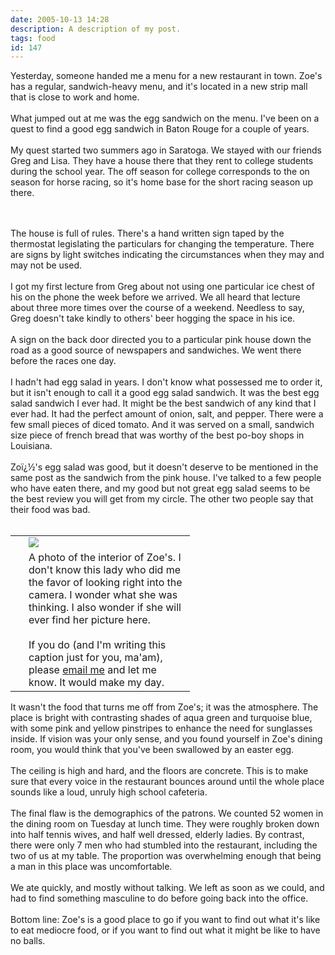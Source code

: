 ```yaml
---
date: 2005-10-13 14:28
description: A description of my post.
tags: food
id: 147
---
```

Yesterday, someone handed me a menu for a new restaurant in town.  Zoe's has a regular, sandwich-heavy menu, and it's located in a new strip mall that is close to work and home.<br />
<br />
What jumped out at me was the egg sandwich on the menu.  I've been on a quest to find a good egg sandwich in Baton Rouge for a couple of years.<br />
<br />
My quest started two summers ago in Saratoga.  We stayed with our friends Greg and Lisa.  They have a house there that they rent to college students during the school year.  The off season for college corresponds to the on season for horse racing, so it's home base for the short racing season up there.
<!--more--><br /><br />The house is full of rules.  There's a hand written sign taped by the thermostat legislating the particulars for changing the temperature.  There are signs by light switches indicating the circumstances when they may and may not be used.  <br />
<br />
I got my first lecture from Greg about not using one particular ice chest of his on the phone the week before we arrived.  We all heard that lecture about three more times over the course of a weekend.  Needless to say, Greg doesn't take kindly to others' beer hogging the space in his ice.<br />
<br />
A sign on the back door directed you to a particular pink house down the road as a good source of newspapers and sandwiches.  We went there before the races one day.<br />
<br />
I hadn't had egg salad in years.  I don't know what possessed me to order it, but it isn't enough to call it a good egg salad sandwich.  It was the best egg salad sandwich I ever had.  It might be the best sandwich of any kind that I ever had.  It had the perfect amount of onion, salt, and pepper.  There were a few small pieces of diced tomato.  And it was served on a small, sandwich size piece of french bread that was worthy of the best po-boy shops in Louisiana.<br />
<br />
Zoï¿½'s egg salad was good, but it doesn't deserve to be mentioned in the same post as the sandwich from the pink house.  I've talked to a few people who have eaten there, and my good but not great egg salad seems to be the best review you will get from my circle.  The other two people say that their food was bad.<br />
<br />
<table cellpadding="2" align="right"><tr><td width="5" rowspan="2"><spacer type="block" width="5" height="1"></spacer></td><td width="250" ><img src="/img/zoes.JPG"/></td></tr><tr><td class="caption" width="250">A photo of the interior of Zoe's.  I don't know this lady who did me the favor of looking right into the camera.  I wonder what she was thinking.  I also wonder if she will ever find her picture here.<br /><br />If you do (and I'm writing this caption just for you, ma'am), please <a href="mailto:bens@theskinnyonbenny.com">email me</a> and let me know.  It would make my day.</td></tr></table><br />
<br />
It wasn't the food that turns me off from Zoe's; it was the atmosphere.  The place is bright with contrasting shades of aqua green and turquoise blue, with some pink and yellow pinstripes to enhance the need for sunglasses inside.  If vision was your only sense, and you found yourself in Zoe's dining room, you would think that you've been swallowed by an easter egg.<br />
<br />
The ceiling is high and hard, and the floors are concrete.  This is to make sure that every voice in the restaurant bounces around until the whole place sounds like a loud, unruly high school cafeteria.<br />
<br />
The final flaw is the demographics of the patrons.  We counted 52 women in the dining room on Tuesday at lunch time.  They were roughly broken down into half tennis wives, and half well dressed, elderly ladies.  By contrast, there were only 7 men who had stumbled into the restaurant, including the two of us at my table.  The proportion was overwhelming enough that being a man in this place was uncomfortable.<br />
<br />
We ate quickly, and mostly without talking.  We left as soon as we could, and had to find something masculine to do before going back into the office.  <br />
<br />
Bottom line:  Zoe's is a good place to go if you want to find out what it's like to eat mediocre food, or if you want to find out what it might be like to have no balls.<br />

